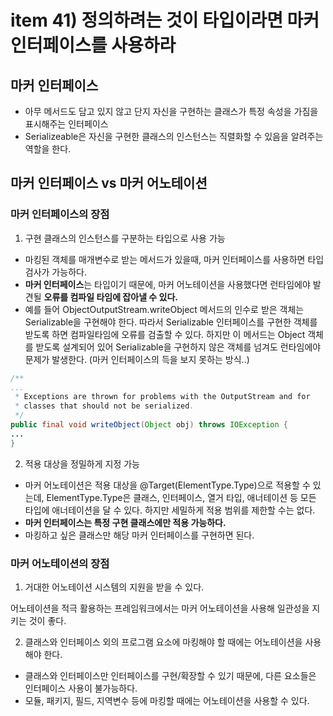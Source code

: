 # item 41) 정의하려는 것이 타입이라면 마커 인터페이스를 사용하라

## 마커 인터페이스

* 아무 메서드도 담고 있지 않고 단지 자신을 구현하는 클래스가 특정 속성을 가짐을 표시해주는 인터페이스
* Serializeable은 자신을 구현한 클래스의 인스턴스는 직렬화할 수 있음을 알려주는 역할을 한다.

## 마커 인터페이스 vs 마커 어노테이션

### 마커 인터페이스의 장점

1. 구현 클래스의 인스턴스를 구분하는 타입으로 사용 가능

* 마킹된 객체를 매개변수로 받는 메서드가 있을때, 마커 인터페이스를 사용하면 타입 검사가 가능하다.
* **마커 인터페이스**는 타입이기 때문에, 마커 어노테이션을 사용했다면 런타임에야 발견될 **오류를 컴파일 타임에 잡아낼 수 있다.**
* 예를 들어 ObjectOutputStream.writeObject 메서드의 인수로 받은 객체는 Serializable을 구현해야 한다. 따라서 Serializable 인터페이스를 구현한 객체를 받도록 하면 컴파일타임에 오류를 검출할 수 있다. 하지만 이 메서드는 Object 객체를 받도록 설계되어 있어 Serializable을 구현하지 않은 객체를 넘겨도 런타임에야 문제가 발생한다. (마커 인터페이스의 득을 보지 못하는 방식..)

```java
/**
...
 * Exceptions are thrown for problems with the OutputStream and for
 * classes that should not be serialized.
 */
public final void writeObject(Object obj) throws IOException {
...
}
```

2. 적용 대상을 정밀하게 지정 가능

* 마커 어노테이션은 적용 대상을 @Target(ElementType.Type)으로 적용할 수 있는데, ElementType.Type은 클래스, 인터페이스, 열거 타입, 애너테이션 등 모든 타입에 애너테이션을 달 수 있다. 하지만 세밀하게 적용 범위를 제한할 수는 없다.
* **마커 인터페이스는 특정 구현 클래스에만 적용 가능하다.**
* 마킹하고 싶은 클래스만 해당 마커 인터페이스를 구현하면 된다.

### 마커 어노테이션의 장점

1. 거대한 어노테이션 시스템의 지원을 받을 수 있다.

어노테이션을 적극 활용하는 프레임워크에서는 마커 어노테이션을 사용해 일관성을 지키는 것이 좋다.

2. 클래스와 인터페이스 외의 프로그램 요소에 마킹해야 할 때에는 어노테이션을 사용해야 한다.

* 클래스와 인터페이스만 인터페이스를 구현/확장할 수 있기 때문에, 다른 요소들은 인터페이스 사용이 불가능하다.
* 모듈, 패키지, 필드, 지역변수 등에 마킹할 때에는 어노테이션을 사용할 수 있다.
